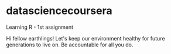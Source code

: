 
# datasciencecoursera
Learning R - 1st assignment

Hi fellow earthlings! Let's keep our environment healthy for future generations to live on. Be accountable for all you do.
